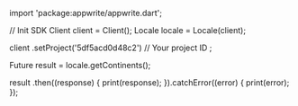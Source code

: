 import 'package:appwrite/appwrite.dart';

// Init SDK
Client client = Client();
Locale locale = Locale(client);

client
    .setProject('5df5acd0d48c2') // Your project ID
;

Future result = locale.getContinents();

result
  .then((response) {
    print(response);
  }).catchError((error) {
    print(error);
  });